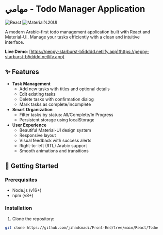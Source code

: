 # مهامي - Todo Manager Application

![React](https://img.shields.io/badge/React-18-blue?logo=react)
![Material%20UI](https://img.shields.io/badge/Material%20UI-5.14-lightblue?logo=mui)


A modern Arabic-first todo management application built with React and Material-UI. Manage your tasks efficiently with a clean and intuitive interface.

**Live Demo**: [https://peppy-starburst-b5dddd.netlify.app](https://peppy-starburst-b5dddd.netlify.app)



## ✨ Features

- **Task Management**
  - Add new tasks with titles and optional details
  - Edit existing tasks
  - Delete tasks with confirmation dialog
  - Mark tasks as complete/incomplete
- **Smart Organization**
  - Filter tasks by status: All/Complete/In Progress
  - Persistent storage using localStorage
- **User Experience**
  - Beautiful Material-UI design system
  - Responsive layout
  - Visual feedback with success alerts
  - Right-to-left (RTL) Arabic support
  - Smooth animations and transitions

## 🚀 Getting Started

### Prerequisites
- Node.js (v16+)
- npm (v8+)

### Installation
1. Clone the repository:
```bash
git clone https://github.com/jihadsmadi/Front-End/tree/main/React/Todos%20App
